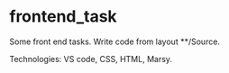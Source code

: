 # frontend_task

Some front end tasks.
Write code from layout **/Source.

Technologies: VS code, CSS, HTML, Marsy.
